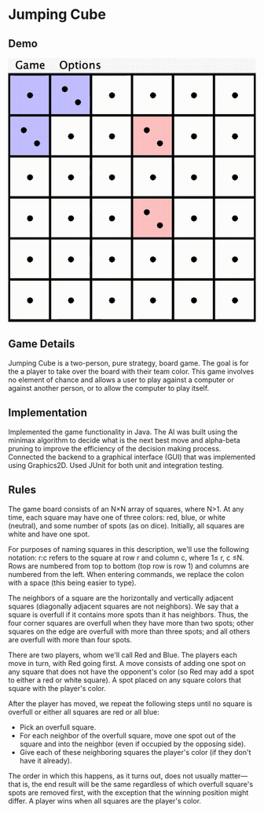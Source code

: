 # Jumping Cube

## Demo
![Alt Text](demo.gif)

## Game Details
Jumping Cube is a two-person, pure strategy, board game. The goal is for the a player to take over the board with their team color. This game involves no element of chance and allows a user to play against a computer or against another person, or to allow the computer to play itself. 

## Implementation
Implemented the game functionality in Java. The AI was built using the minimax algorithm to decide what is the next best move and alpha-beta pruning to improve the efficiency of the decision making process. Connected the backend to a graphical interface (GUI) that was implemented using Graphics2D. Used JUnit for both unit and integration testing.

## Rules
The game board consists of an N×N array of squares, where N>1. At any time, each square may have one of three colors: red, blue, or white (neutral), and some number of spots (as on dice). Initially, all squares are white and have one spot.

For purposes of naming squares in this description, we'll use the following notation: r:c refers to the square at row r and column c, where 1≤ r, c ≤N. Rows are numbered from top to bottom (top row is row 1) and columns are numbered from the left. When entering commands, we replace the colon with a space (this being easier to type).

The neighbors of a square are the horizontally and vertically adjacent squares (diagonally adjacent squares are not neighbors). We say that a square is overfull if it contains more spots than it has neighbors. Thus, the four corner squares are overfull when they have more than two spots; other squares on the edge are overfull with more than three spots; and all others are overfull with more than four spots.

There are two players, whom we'll call Red and Blue. The players each move in turn, with Red going first. A move consists of adding one spot on any square that does not have the opponent's color (so Red may add a spot to either a red or white square). A spot placed on any square colors that square with the player's color.

After the player has moved, we repeat the following steps until no square is overfull or either all squares are red or all blue:
- Pick an overfull square.
- For each neighbor of the overfull square, move one spot out of the square and into the neighbor (even
if occupied by the opposing side).
- Give each of these neighboring squares the player's color (if they don't have it already).

The order in which this happens, as it turns out, does not usually matter—that is, the end result will be the same regardless of which overfull square's spots are removed first, with the exception that the winning position might differ. A player wins when all squares are the player's color.